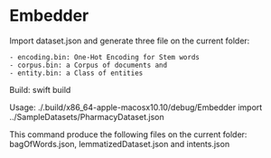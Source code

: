 # Embedder

Import dataset.json and generate three file on the current folder:

    - encoding.bin: One-Hot Encoding for Stem words
    - corpus.bin: a Corpus of documents and 
    - entity.bin: a Class of entities

Build: 
    swift build


Usage: 
    ./.build/x86_64-apple-macosx10.10/debug/Embedder import ../SampleDatasets/PharmacyDataset.json 


This command produce the following files on the current folder: bagOfWords.json, lemmatizedDataset.json and intents.json
